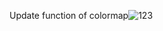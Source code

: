 Update function of colormap![123](https://github.com/xiaolinmu/Surfer-automation-with-python/assets/86880374/b7de12be-04d3-46e0-b1c4-9e38d4ab9c34)
